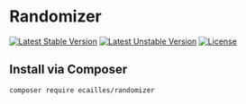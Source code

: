 # Randomizer

[![Latest Stable Version][stable-image]][stable-url]
[![Latest Unstable Version][unstable-image]][unstable-url]
[![License][license-image]][license-url]

## Install via Composer

```sh
composer require ecailles/randomizer
```

[stable-image]: https://poser.pugx.org/ecailles/randomizer/v/stable
[stable-url]: https://packagist.org/packages/ecailles/randomizer

[unstable-image]: https://poser.pugx.org/ecailles/randomizer/v/unstable
[unstable-url]: https://packagist.org/packages/ecailles/randomizer

[license-image]: https://poser.pugx.org/ecailles/randomizer/license
[license-url]: https://packagist.org/packages/ecailles/randomizer
